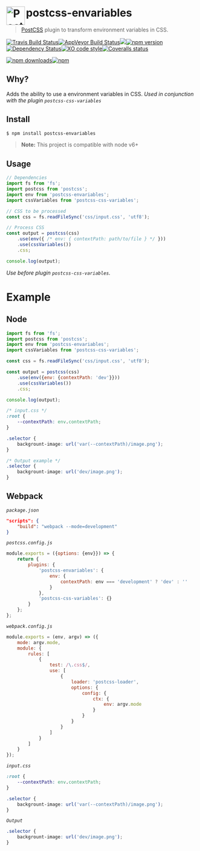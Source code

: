 # postcss-envariables <a href="https://github.com/postcss/postcss"><img align="left" height="49" title="PostCSS" src="http://postcss.github.io/postcss/logo.svg"></a>
> [PostCSS](https://github.com/postcss/postcss) plugin to transform environment variables in CSS.

[![Travis Build Status](https://img.shields.io/travis/Scrum/postcss-envariables/master.svg?style=flat-square&label=unix&logo=travis)](https://travis-ci.org/Scrum/postcss-envariables)[![AppVeyor Build Status](https://img.shields.io/appveyor/ci/GitScrum/postcss-envariables/master.svg?style=flat-square&label=windows&logo=appveyor)](https://ci.appveyor.com/project/GitScrum/postcss-envariables)[![](https://img.shields.io/node/v/postcss-envariables.svg?style=flat-square)]()[![npm version](https://img.shields.io/npm/v/postcss-envariables.svg?style=flat-square&logo=npm)](https://www.npmjs.com/package/postcss-envariables)[![Dependency Status](https://david-dm.org/gitscrum/postcss-envariables.svg?style=flat-square)](https://david-dm.org/gitscrum/postcss-envariables)[![XO code style](https://img.shields.io/badge/code_style-XO-5ed9c7.svg?style=flat-square)](https://github.com/xojs/xo)[![Coveralls status](https://img.shields.io/coveralls/Scrum/postcss-envariables.svg?style=flat-square)](https://coveralls.io/r/Scrum/postcss-envariables)

[![npm downloads](https://img.shields.io/npm/dm/postcss-envariables.svg?style=flat-square)](https://www.npmjs.com/package/postcss-envariables)[![npm](https://img.shields.io/npm/dt/postcss-envariables.svg?style=flat-square)](https://www.npmjs.com/package/postcss-envariables)


## Why?
Adds the ability to use a environment variables in CSS.
*Used in conjunction with the plugin ```postcss-css-variables```*

## Install

```bash
$ npm install postcss-envariables
```

> **Note:** This project is compatible with node v6+

## Usage

```js
// Dependencies
import fs from 'fs';
import postcss from 'postcss';
import env from 'postcss-envariables';
import cssVariables from 'postcss-css-variables';

// CSS to be processed
const css = fs.readFileSync('css/input.css', 'utf8');

// Process CSS
const output = postcss(css)
    .use(env({ /* env: { contextPath: path/to/file } */ }))
    .use(cssVariables())
    .css;

console.log(output);
```

*Use before plugin ```postcss-css-variables```.*  

# Example

## Node

```js
import fs from 'fs';
import postcss from 'postcss';
import env from 'postcss-envariables';
import cssVariables from 'postcss-css-variables';

const css = fs.readFileSync('css/input.css', 'utf8');

const output = postcss(css)
    .use(env({env: {contextPath: 'dev'}}))
    .use(cssVariables())
    .css;

console.log(output);
```

```css
/* input.css */
:root {
    --contextPath: env.contextPath;
}

.selector {
    backgrount-image: url('var(--contextPath)/image.png');
}
```

```css
/* Output example */
.selector {
    backgrount-image: url('dev/image.png');
}

```

## Webpack
*```package.json```*
```json
"scripts": {
    "build": "webpack --mode=development"
}
```

*```postcss.config.js```*
```js
module.exports = ({options: {env}}) => {
    return {
        plugins: {
            'postcss-envariables': {
                env: {
                    contextPath: env === 'development' ? 'dev' : ''
                }
            },
            'postcss-css-variables': {}
        }
    };
};
```

*```webpack.config.js```*
```js
module.exports = (env, argv) => ({
    mode: argv.mode,
    module: {
        rules: [
            {
                test: /\.css$/,
                use: [
                    {
                        loader: 'postcss-loader',
                        options: {
                            config: {
                                ctx: {
                                    env: argv.mode
                                }
                            }
                        }
                    }
                ]
            }
        ]
    }
});
```

*```input.css```*
```css
:root {
    --contextPath: env.contextPath;
}

.selector {
    backgrount-image: url('var(--contextPath)/image.png');
}
```

*```Output```*
```css
.selector {
    backgrount-image: url('dev/image.png');
}

```
